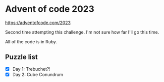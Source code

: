 # Advent of code 2023

https://adventofcode.com/2023

Second time attempting this challenge. I'm not sure how far I'll go this time.

All of the code is in Ruby.

## Puzzle list

- [x] Day 1: Trebuchet?!
- [x] Day 2: Cube Conundrum

